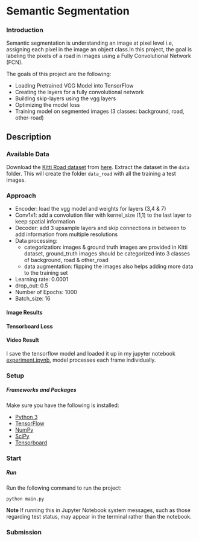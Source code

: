 # Semantic Segmentation
### Introduction

Semantic segmentation is understanding an image at pixel level i.e, assigning each pixel in the image an object class.In this project, the goal is labeling the pixels of a road in images using a Fully Convolutional Network (FCN).

The goals of this project are the following:

 * Loading Pretrained VGG Model into TensorFlow
 * Creating the layers for a fully convolutional network
 * Building skip-layers using the vgg layers
 * Optimizing the model loss
 * Training model on segmented images (3 classes: background, road, other-road)

## Description

### Available Data

Download the [Kitti Road dataset](http://www.cvlibs.net/datasets/kitti/eval_road.php) from [here](http://www.cvlibs.net/download.php?file=data_road.zip).  Extract the dataset in the `data` folder.  This will create the folder `data_road` with all the training a test images.

### Approach

* Encoder: load the vgg model and weights for layers (3,4 & 7)
* Conv1x1: add a convolution filer with kernel_size (1,1) to the last layer to keep spatial information
* Decoder: add 3 upsample layers and skip connections in between to add information from multiple resolutions
* Data processing: 
  * categorization: images & ground truth images are provided in Kitti dataset, ground_truth images should be categorized into 3 classes of background, road & other_road
  * data augmentation: flipping the images also helps adding more data to the training set
* Learning rate: 0.0001
* drop_out: 0.5
* Number of Epochs: 1000
* Batch_size: 16

#### Image Results

#### Tensorboard Loss

#### Video Result

I save the tensorflow model and loaded it up in my jupyter notebook [experiment.ipynb](https://github.com/chocolateHszd/Semantic-Segmentation/blob/master/experiment.ipynb), model processes each frame individually.

[video output]:()



### Setup
##### Frameworks and Packages
Make sure you have the following is installed:
 - [Python 3](https://www.python.org/)
 - [TensorFlow](https://www.tensorflow.org/)
 - [NumPy](http://www.numpy.org/)
 - [SciPy](https://www.scipy.org/)
 - [Tensorboard](https://www.tensorflow.org/get_started/graph_viz)

### Start

##### Run
Run the following command to run the project:
```
python main.py
```
**Note** If running this in Jupyter Notebook system messages, such as those regarding test status, may appear in the terminal rather than the notebook.

### Submission
